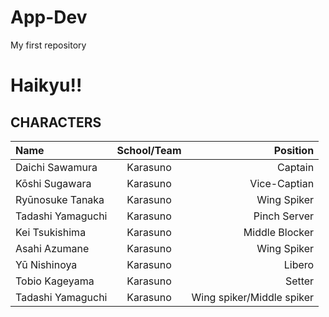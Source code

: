 # App-Dev
My first repository
#
# Haikyu!!
## CHARACTERS

 | Name      | School/Team | Position      |
 | :---           |    :----:   |          ---: |
 | Daichi Sawamura    | Karasuno    | Captain                    |
 | Kōshi Sugawara     | Karasuno    | Vice-Captian               |
 | Ryūnosuke Tanaka   | Karasuno    | Wing Spiker                |
 | Tadashi Yamaguchi  | Karasuno    | Pinch Server               |
 | Kei Tsukishima     | Karasuno    | Middle Blocker             |
 | Asahi Azumane      | Karasuno    | Wing Spiker                |
 | Yū Nishinoya       | Karasuno    | Libero                     |
 | Tobio Kageyama     | Karasuno    | Setter                     |
 | Tadashi Yamaguchi  | Karasuno    | Wing spiker/Middle spiker  |      
